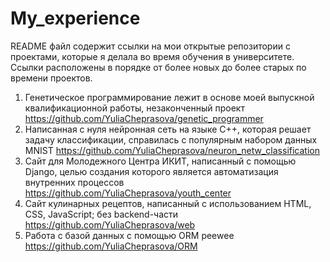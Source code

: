 # My_experience
README файл содержит ссылки на мои открытые репозитории с проектами, которые я делала во время обучения в университете.
Ссылки расположены в порядке от более новых до более старых по времени проектов.
1. Генетическое программирование лежит в основе моей выпускной квалификационной работы, незаконченный проект
   https://github.com/YuliaCheprasova/genetic_programmer
2. Написанная с нуля нейронная сеть на языке C++, которая решает задачу классификации, справилась с популярным набором данных MNIST
   https://github.com/YuliaCheprasova/neuron_netw_classification
3. Сайт для Молодежного Центра ИКИТ, написанный с помощью Django, целью создания которого является автоматизация внутренних процессов
   https://github.com/YuliaCheprasova/youth_center
4. Сайт кулинарных рецептов, написанный с использованием HTML, CSS, JavaScript; без backend-части
   https://github.com/YuliaCheprasova/web
5. Работа с базой данных c помощью ORM peewee
   https://github.com/YuliaCheprasova/ORM
